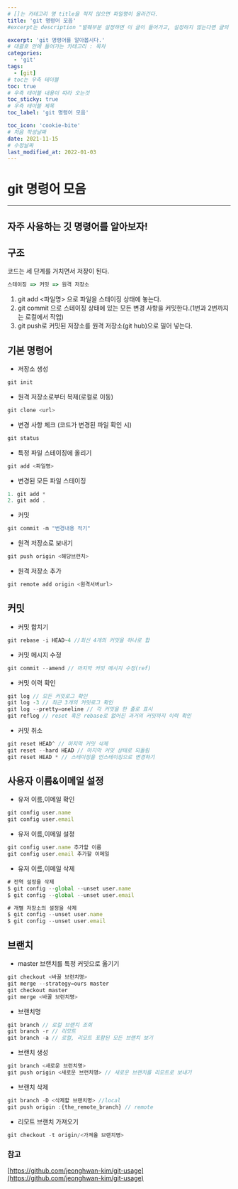 ```yaml
---
# []는 카테고리 명 title을 적지 않으면 파일명이 올라간다.
title: 'git 명령어 모음'
#excerpt는 description "발췌부분 설정하면 이 글이 들어가고, 설정하지 않는다면 글의 첫 문단이 들어가게됨"

excerpt: 'git 명령어를 알아봅시다.'
# 대괄호 안에 들어가는 카테고리 : 목차
categories:
  - 'git'
tags:
  - [git]
# toc는 우측 테이블
toc: true
# 우측 테이블 내용이 따라 오는것
toc_sticky: true
# 우측 테이블 제목
toc_label: 'git 명령어 모음'

toc_icon: 'cookie-bite'
# 처음 작성날짜
date: 2021-11-15
# 수정날짜
last_modified_at: 2022-01-03
---
```


# git 명령어 모음

---

## 자주 사용하는 깃 명령어를 알아보자!

## 구조

코드는 세 단계를 거치면서 저장이 된다.

```jsx
스테이징 => 커밋 => 원격 저장소
```

1. git add <파일명> 으로 파일을 스테이징 상태에 놓는다.
2. git commit 으로 스테이징 상태에 있는 모든 변경 사항을 커밋한다.(1번과 2번까지는 로컬에서 작업)
3. git push로 커밋된 저장소를 원격 저장소(git hub)으로 밀어 넣는다.

## 기본 명령어

- 저장소 생성

```jsx
git init
```

- 원격 저장소로부터 복제(로컬로 이동)

```jsx
git clone <url>
```

- 변경 사항 체크 (코드가 변경된 파일 확인 시)

```jsx
git status
```

- 특정 파일 스테이징에 올리기

```jsx
git add <파일명>
```

- 변경된 모든 파일 스테이징

```jsx
1. git add *
2. git add .
```

- 커밋

```jsx
git commit -m "변경내용 적기"
```

- 원격 저장소로 보내기

```jsx
git push origin <해당브런치>
```

- 원격 저장소 추가

```jsx
git remote add origin <원격서버url>
```

## 커밋

- 커밋 합치기

```jsx
git rebase -i HEAD~4 //최신 4개의 커밋을 하나로 합
```

- 커밋 메시지 수정

```jsx
git commit --amend // 마지막 커밋 메시지 수정(ref)
```

- 커밋 이력 확인

```jsx
git log // 모든 커밋로그 확인
git log -3 // 최근 3개의 커밋로그 확인
git log --pretty=oneline // 각 커밋을 한 줄로 표시
git reflog // reset 혹은 rebase로 없어진 과거의 커밋까지 이력 확인
```

- 커밋 취소

```jsx
git reset HEAD^ // 마지막 커밋 삭제
git reset --hard HEAD // 마지막 커밋 상태로 되돌림
git reset HEAD * // 스테이징을 언스테이징으로 변경하기
```

## 사용자 이름&이메일 설정

- 유저 이름,이메일 확인

```jsx
git config user.name
git config user.email
```

- 유저 이름,이메일 설정

```jsx
git config user.name 추가할 이름
git config user.email 추가할 이메일
```

- 유저 이름,이메일 삭제

```jsx
# 전역 설정을 삭제
$ git config --global --unset user.name
$ git config --global --unset user.email

# 개별 저장소의 설정을 삭제
$ git config --unset user.name
$ git config --unset user.email
```

## 브랜치

- master 브랜치를 특정 커밋으로 옮기기

```jsx
git checkout <바꿀 브런치명>
git merge --strategy=ours master
git checkout master
git merge <바꿀 브런치명>
```

- 브랜치명

```jsx
git branch // 로컬 브랜치 조회
git branch -r // 리모트
git branch -a // 로컬, 리모트 포함된 모든 브랜치 보기
```

- 브랜치 생성

```jsx
git branch <새로운 브런치명>
git push origin <새로운 브런치명> // 새로운 브랜치를 리모트로 보내기
```

- 브랜치 삭제

```jsx
git branch -D <삭제할 브랜치명> //local
git push origin :{the_remote_branch} // remote
```

- 리모트 브랜치 가져오기

```jsx
git checkout -t origin/<가져올 브랜치명>
```

### 참고

[https://github.com/jeonghwan-kim/git-usage](https://github.com/jeonghwan-kim/git-usage)
